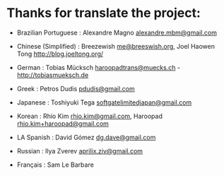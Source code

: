 <!--

    Names should be added to this file like so:
        Name <email address>

    Please keep the list sorted.

    Rhio Kim <rhio.kim@gmail.com>

-->
# Thanks for translate the project:

* Brazilian Portuguese   :  Alexandre Magno <alexandre.mbm@gmail.com>

* Chinese (Simplified)   :  Breezewish <me@breeswish.org>, Joel Haowen Tong <http://blog.joeltong.org/>

* German                 :  Tobias Mücksch <haroopadtrans@muecks.ch> - http://tobiasmueksch.de

* Greek                  :  Petros Dudis <pdudis@gmail.com>

* Japanese               :  Toshiyuki Tega <softgatelimitedjapan@gmail.com>

* Korean                 :  Rhio Kim <rhio.kim@gmail.com>, Haroopad <rhio.kim+haroopad@gmail.com>

* LA Spanish             :  David Gómez <dg.dave@gmail.com>

* Russian                :  Ilya Zverev <aprilix.ziv@gmail.com>

* Français				 :  Sam Le Barbare
